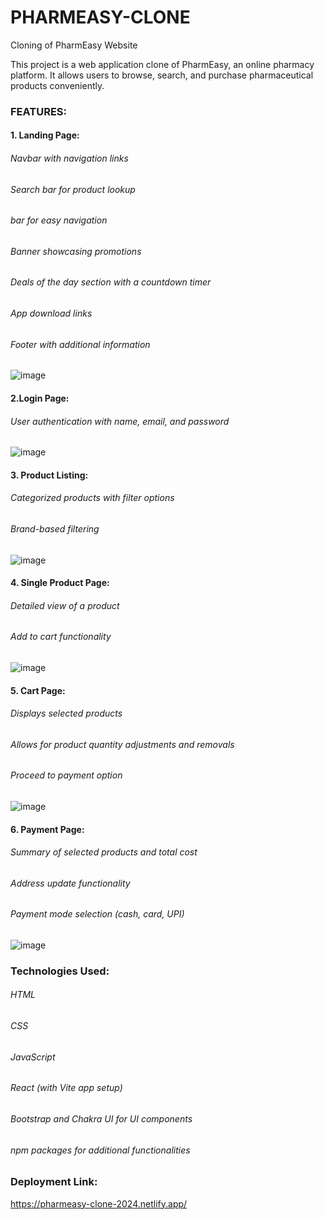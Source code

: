 # PHARMEASY-CLONE

Cloning of PharmEasy Website

This project is a web application clone of PharmEasy, an online pharmacy platform. It allows users to browse, search, and purchase pharmaceutical products conveniently.

### FEATURES:
#### 1. Landing Page:
###### Navbar with navigation links
###### Search bar for product lookup
###### bar for easy navigation
###### Banner showcasing promotions
###### Deals of the day section with a countdown timer
###### App download links
###### Footer with additional information
![image](https://github.com/cssprasanth99/pharmeasy-clone/assets/135578098/09a5fc49-c09e-4b82-8202-f9f76a64100d)

#### 2.Login Page:
###### User authentication with name, email, and password
![image](https://github.com/cssprasanth99/pharmeasy-clone/assets/135578098/5f136398-89c7-4f99-9177-55d4a9acaee7)

#### 3. Product Listing:
###### Categorized products with filter options
###### Brand-based filtering
![image](https://github.com/cssprasanth99/pharmeasy-clone/assets/135578098/5515d856-1765-4861-b5af-8da17f3a5f9c)

#### 4. Single Product Page:
###### Detailed view of a product
###### Add to cart functionality
![image](https://github.com/cssprasanth99/pharmeasy-clone/assets/135578098/92ed801c-1825-400a-a473-679eacb4a6ad)

#### 5. Cart Page:
###### Displays selected products
###### Allows for product quantity adjustments and removals
###### Proceed to payment option
![image](https://github.com/cssprasanth99/pharmeasy-clone/assets/135578098/ded9c84b-649c-4b23-a8ec-a6e5cd3024f5)

#### 6. Payment Page:
###### Summary of selected products and total cost
###### Address update functionality
###### Payment mode selection (cash, card, UPI)
![image](https://github.com/cssprasanth99/pharmeasy-clone/assets/135578098/a0cbdfa2-d5ef-498f-a8eb-1e919b526222)

### Technologies Used:
###### HTML
###### CSS
###### JavaScript
###### React (with Vite app setup)
###### Bootstrap and Chakra UI for UI components
###### npm packages for additional functionalities

### Deployment Link:
https://pharmeasy-clone-2024.netlify.app/


